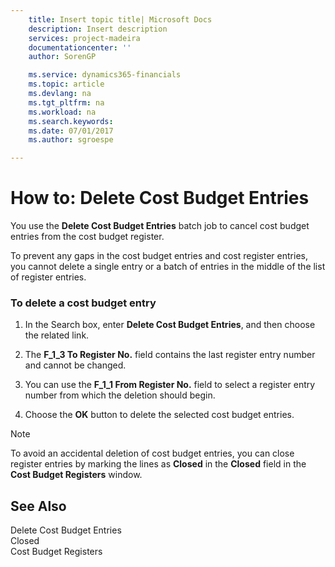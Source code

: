 ```yaml
---
    title: Insert topic title| Microsoft Docs
    description: Insert description
    services: project-madeira
    documentationcenter: ''
    author: SorenGP

    ms.service: dynamics365-financials
    ms.topic: article
    ms.devlang: na
    ms.tgt_pltfrm: na
    ms.workload: na
    ms.search.keywords:
    ms.date: 07/01/2017
    ms.author: sgroespe

---
```

# How to: Delete Cost Budget Entries
You use the **Delete Cost Budget Entries** batch job to cancel cost budget entries from the cost budget register.  

 To prevent any gaps in the cost budget entries and cost register entries, you cannot delete a single entry or a batch of entries in the middle of the list of register entries.  

### To delete a cost budget entry  

1.  In the Search box, enter **Delete Cost Budget Entries**, and then choose the related link.  

2.  The **F\_1\_3 To Register No.** field contains the last register entry number and cannot be changed.  

3.  You can use the **F\_1\_1 From Register No.** field to select a register entry number from which the deletion should begin.  

4.  Choose the **OK** button to delete the selected cost budget entries.  

> [!NOTE]  
>  To avoid an accidental deletion of cost budget entries, you can close register entries by marking the lines as **Closed** in the **Closed** field in the **Cost Budget Registers** window.  

## See Also  
 Delete Cost Budget Entries   
 Closed   
 Cost Budget Registers
